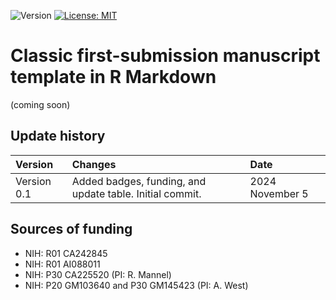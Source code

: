 ![Version](https://img.shields.io/static/v1?label=manuscript-template-bibtex-rmarkdown&message=0.1&color=brightcolor)
[![License: MIT](https://img.shields.io/badge/License-MIT-blue.svg)](https://opensource.org/licenses/MIT)


# Classic first-submission manuscript template in R Markdown

(coming soon)

## Update history

|Version      | Changes                                                                                                                                  | Date                |
|:-----------|:------------------------------------------------------------------------------------------------------------------------------------------|:--------------------|
| Version 0.1 |   Added badges, funding, and update table.  Initial commit.                                                                              | 2024 November 5     |

## Sources of funding

- NIH: R01 CA242845
- NIH: R01 AI088011
- NIH: P30 CA225520 (PI: R. Mannel)
- NIH: P20 GM103640 and P30 GM145423 (PI: A. West)

